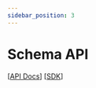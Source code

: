```yaml
---
sidebar_position: 3
---
```


# Schema API

[[API Docs](/api/entity/#tag/Schemas)]
[[SDK](https://www.npmjs.com/package/@epilot/entity-client)]
